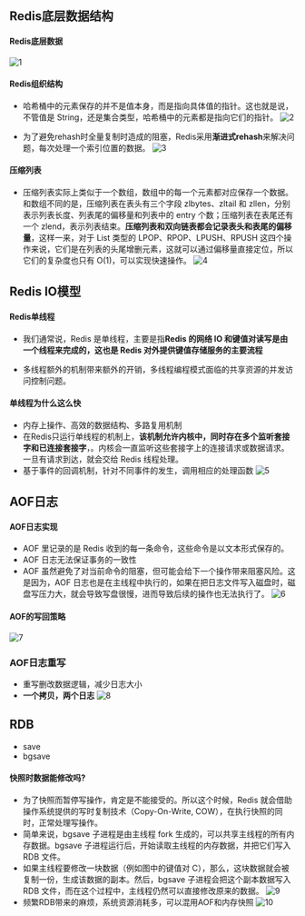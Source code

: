 ## Redis底层数据结构
#### Redis底层数据
 ![1](./image/1.jpg)

#### Redis组织结构
 - 哈希桶中的元素保存的并不是值本身，而是指向具体值的指针。这也就是说，不管值是 String，还是集合类型，哈希桶中的元素都是指向它们的指针。
 ![2](./image/2.jpg)

 - 为了避免rehash时全量复制时造成的阻塞，Redis采用**渐进式rehash**来解决问题，每次处理一个索引位置的数据。
 ![3](./image/3.jpg)

 #### 压缩列表
 - 压缩列表实际上类似于一个数组，数组中的每一个元素都对应保存一个数据。和数组不同的是，压缩列表在表头有三个字段 zlbytes、zltail 和 zllen，分别表示列表长度、列表尾的偏移量和列表中的 entry 个数；压缩列表在表尾还有一个 zlend，表示列表结束。**压缩列表和双向链表都会记录表头和表尾的偏移量**，这样一来，对于 List 类型的 LPOP、RPOP、LPUSH、RPUSH 这四个操作来说，它们是在列表的头尾增删元素，这就可以通过偏移量直接定位，所以它们的复杂度也只有 O(1)，可以实现快速操作。
 ![4](./image/4.jpg)

## Redis IO模型

#### Redis单线程
- 我们通常说，Redis 是单线程，主要是指**Redis 的网络 IO 和键值对读写是由一个线程来完成的，这也是 Redis 对外提供键值存储服务的主要流程**

- 多线程额外的机制带来额外的开销，多线程编程模式面临的共享资源的并发访问控制问题。

#### 单线程为什么这么快
- 内存上操作、高效的数据结构、多路复用机制
- 在Redis只运行单线程的机制上，**该机制允许内核中，同时存在多个监听套接字和已连接套接字**，。内核会一直监听这些套接字上的连接请求或数据请求。一旦有请求到达，就会交给 Redis 线程处理。
- 基于事件的回调机制，针对不同事件的发生，调用相应的处理函数
![5](./image/5.jpg)


## AOF日志

#### AOF日志实现
-  AOF 里记录的是 Redis 收到的每一条命令，这些命令是以文本形式保存的。
-  AOF 日志无法保证事务的一致性
-  AOF 虽然避免了对当前命令的阻塞，但可能会给下一个操作带来阻塞风险。这是因为，AOF 日志也是在主线程中执行的，如果在把日志文件写入磁盘时，磁盘写压力大，就会导致写盘很慢，进而导致后续的操作也无法执行了。
![6](./image/6.jpg)

#### AOF的写回策略
![7](./image/7.jpg)

### AOF日志重写
- 重写删改数据逻辑，减少日志大小
- **一个拷贝，两个日志**
![8](./image/8.jpg)

## RDB
- save
- bgsave

#### 快照时数据能修改吗?
- 为了快照而暂停写操作，肯定是不能接受的。所以这个时候，Redis 就会借助操作系统提供的写时复制技术（Copy-On-Write, COW），在执行快照的同时，正常处理写操作。
- 简单来说，bgsave 子进程是由主线程 fork 生成的，可以共享主线程的所有内存数据。bgsave 子进程运行后，开始读取主线程的内存数据，并把它们写入 RDB 文件。
- 如果主线程要修改一块数据（例如图中的键值对 C），那么，这块数据就会被复制一份，生成该数据的副本。然后，bgsave 子进程会把这个副本数据写入 RDB 文件，而在这个过程中，主线程仍然可以直接修改原来的数据。
![9](./image/9.jpg)
- 频繁RDB带来的麻烦，系统资源消耗多，可以混用AOF和内存快照
![10](./image/10.jpg)
